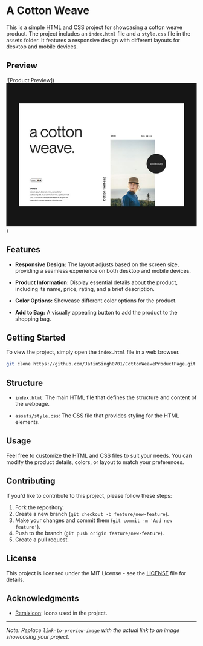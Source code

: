 # A Cotton Weave

This is a simple HTML and CSS project for showcasing a cotton weave product. The project includes an `index.html` file and a `style.css` file in the assets folder. It features a responsive design with different layouts for desktop and mobile devices.

## Preview

![Product Preview](![Alt text](assets/design.jpg))

## Features

- **Responsive Design:** The layout adjusts based on the screen size, providing a seamless experience on both desktop and mobile devices.

- **Product Information:** Display essential details about the product, including its name, price, rating, and a brief description.

- **Color Options:** Showcase different color options for the product.

- **Add to Bag:** A visually appealing button to add the product to the shopping bag.

## Getting Started

To view the project, simply open the `index.html` file in a web browser.

```bash
git clone https://github.com/JatinSingh0701/CottonWeaveProductPage.git
```

## Structure

- `index.html`: The main HTML file that defines the structure and content of the webpage.
  
- `assets/style.css`: The CSS file that provides styling for the HTML elements.

## Usage

Feel free to customize the HTML and CSS files to suit your needs. You can modify the product details, colors, or layout to match your preferences.

## Contributing

If you'd like to contribute to this project, please follow these steps:

1. Fork the repository.
2. Create a new branch (`git checkout -b feature/new-feature`).
3. Make your changes and commit them (`git commit -m 'Add new feature'`).
4. Push to the branch (`git push origin feature/new-feature`).
5. Create a pull request.

## License

This project is licensed under the MIT License - see the [LICENSE](LICENSE) file for details.

## Acknowledgments

- [Remixicon](https://remixicon.com/): Icons used in the project.

---

*Note: Replace `link-to-preview-image` with the actual link to an image showcasing your project.*